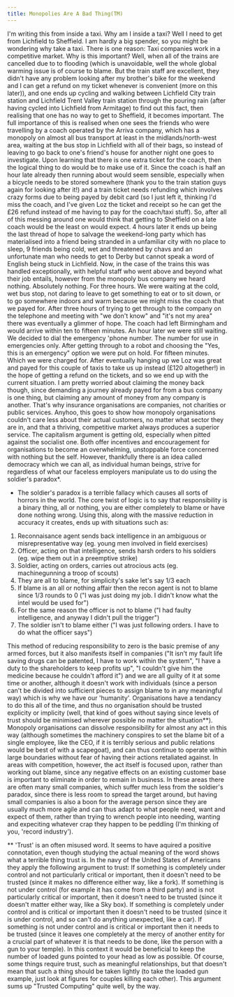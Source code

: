 ```yaml
---
title: Monopolies Are A Bad Thing(TM)
---
```

I'm writing this from inside a taxi. Why am I inside a taxi? Well I need to get from Lichfield to Sheffield. I am hardly a big spender, so you might be wondering why take a taxi. There is one reason: Taxi companies work in a competitive market. Why is this important? Well, when all of the trains are cancelled due to to flooding (which is unavoidable, well the whole global warming issue is of course to blame. But the train staff are excellent, they didn't have any problem looking after my brother's bike for the weekend and I can get a refund on my ticket whenever is convenient (more on this later)), and one ends up cycling and walking between Lichfield City train station and Lichfield Trent Valley train station through the pouring rain (after having cycled into Lichfield from Armitage) to find out this fact, then realising that one has no way to get to Sheffield, it becomes important. The full importance of this is realised when one sees the friends who were travelling by a coach operated by the Arriva company, which has a monopoly on almost all bus transport at least in the midlands/north-west area, waiting at the bus stop in Lichfield with all of their bags, so instead of leaving to go back to one's friend's house for another night one goes to investigate. Upon learning that there is one extra ticket for the coach, then the logical thing to do would be to make use of it. Since the coach is half an hour late already then running about would seem sensible, especially when a bicycle needs to be stored somewhere (thank you to the train station guys again for looking after it!) and a train ticket needs refunding which involves crazy forms due to being payed by debit card (so I just left it, thinking I'd miss the coach, and I've given Loz the ticket and receipt so he can get the &pound;26 refund instead of me having to pay for the coach/taxi stuff). So, after all of this messing around one would think that getting to Sheffield on a late coach would be the least on would expect. 4 hours later it ends up being the last thread of hope to salvage the weekend-long party which has materialised into a friend being stranded in a unfamiliar city with no place to sleep, 9 friends being cold, wet and threatened by chavs and an unfortunate man who needs to get to Derby but cannot speak a word of English being stuck in Lichfield. Now, in the case of the trains this was handled exceptionally, with helpful staff who went above and beyond what their job entails, however from the monopoly bus company we heard nothing. Absolutely nothing. For three hours. We were waiting at the cold, wet bus stop, not daring to leave to get something to eat or to sit down, or to go somewhere indoors and warm because we might miss the coach that we payed for. After three hours of trying to get through to the company on the telephone and meeting with "we don't know" and "it's not my area" there was eventually a glimmer of hope. The coach had left Birmingham and would arrive within ten to fifteen minutes. An hour later we were still waiting. We decided to dial the emergency 'phone number. The number for use in emergencies only. After getting through to a robot and choosing the "Yes, this is an emergency" option we were put on hold. For fifteen minutes. Which we were charged for. After eventually hanging up we Loz was great and payed for this couple of taxis to take us up instead (&pound;120 altogether!) in the hope of getting a refund on the tickets, and so we end up with the current situation. I am pretty worried about claiming the money back though, since demanding a journey already payed for from a bus company is one thing, but claiming any amount of money from any company is another. That's why insurance organisations are companies, not charities or public services. Anyhoo, this goes to show how monopoly organisations couldn't care less about their actual customers, no matter what sector they are in, and that a thriving, competitive market always produces a superior service. The capitalism argument is getting old, especially when pitted against the socialist one. Both offer incentives and encouragement for organisations to become an overwhelming, unstoppable force concerned with nothing but the self. However, thankfully there is an idea called democracy which we can all, as individual human beings, strive for regardless of what our faceless employers manipulate us to do using the soldier's paradox*.

* The soldier's paradox is a terrible fallacy which causes all sorts of horrors in the world. The core twist of logic is to say that responsibility is a binary thing, all or nothing, you are either completely to blame or have done nothing wrong. Using this, along with the massive reduction in accuracy it creates, ends up with situations such as:

 1) Reconnaisance agent sends back intelligence in an ambiguous or misrepresentative way (eg. young men involved in field exercises)
 2) Officer, acting on that intelligence, sends harsh orders to his soldiers (eg. wipe them out in a preemptive strike)
 3) Soldier, acting on orders, carries out atrocious acts (eg. machinegunning a troop of scouts)
 4) They are all to blame, for simplicity's sake let's say 1/3 each
 5) If blame is an all or nothing affair then the recon agent is not to blame since 1/3 rounds to 0 ("I was just doing my job. I didn't know what the intel would be used for")
 6) For the same reason the officer is not to blame ("I had faulty intelligence, and anyway I didn't pull the trigger")
 7) The soldier isn't to blame either ("I was just following orders. I have to do what the officer says")

This method of reducing responsibility to zero is the basic premise of any armed forces, but it also manifests itself in companies ("It isn't my fault life saving drugs can be patented, I have to work within the system", "I have a duty to the shareholders to keep profits up", "I couldn't give him the medicine because he couldn't afford it") and we are all guilty of it at some time or another, although it doesn't work with individuals (since a person can't be divided into sufficient pieces to assign blame to in any meaningful way) which is why we have our 'humanity'. Organisations have a tendancy to do this all of the time, and thus no organisation should be trusted explicity or implicity (well, that kind of goes without saying since levels of trust should be minimised wherever possible no matter the situation**). Monopoly organisations can dissolve responsibility for almost any act in this way (although sometimes the machinery conspires to set the blame bit of a single employee, like the CEO, if it is terribly serious and public relations would be best of with a scapegoat), and can thus continue to operate within large boundaries without fear of having their actions retaliated against. In areas with competition, however, the act itself is focused upon, rather than working out blame, since any negative effects on an existing customer base is important to eliminate in order to remain in business. In these areas there are often many small companies, which suffer much less from the soldier's paradox, since there is less room to spread the target around, but having small companies is also a boon for the average person since they are usually much more agile and can thus adapt to what people need, want and expect of them, rather than trying to wrench people into needing, wanting and expeciting whatever crap they happen to be peddling (I'm thinking of you, 'record industry').

** 'Trust' is an often misused word. It seems to have aquired a positive connotation, even though studying the actual meaning of the word shows what a terrible thing trust is. In the navy of the United States of Americans they apply the following argument to trust: If something is completely under control and not particularly critical or important, then it doesn't need to be trusted (since it makes no difference either way, like a fork). If something is not under control (for example it has come from a third party) and is not particularly critical or important, then it doesn't need to be trusted (since it doesn't matter either way, like a Sky box). If something is completely under control and is critical or important then it doesn't need to be trusted (since it is under control, and so can't do anything unexpected, like a car). If something is not under control and is critical or important then it needs to be trusted (since it leaves one completely at the mercy of another entity for a crucial part of whatever it is that needs to be done, like the person with a gun to your temple). In this context it would be beneficial to keep the number of loaded guns pointed to your head as low as possible. Of course, some things require trust, such as meaningful relationships, but that doesn't mean that such a thing should be taken lightly (to take the loaded gun example, just look at figures for couples killing each other). This argument sums up "Trusted Computing" quite well, by the way.
